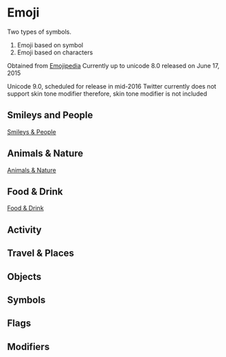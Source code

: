 # Emoji
Two types of symbols. 
1. Emoji based on symbol
2. Emoji based on characters

Obtained from [Emojipedia](emojipedia.org)
Currently up to unicode 8.0 released on June 17, 2015

Unicode 9.0, scheduled for release in mid-2016
Twitter currently does not support skin tone modifier therefore, skin tone modifier is not included

## Smileys and People
[Smileys & People](http://emojipedia.org/people/)

## Animals & Nature
[Animals & Nature](http://emojipedia.org/nature/)

## Food & Drink
[Food & Drink](http://emojipedia.org/food-drink/)

## Activity



## Travel & Places

## Objects

## Symbols

## Flags

## Modifiers


